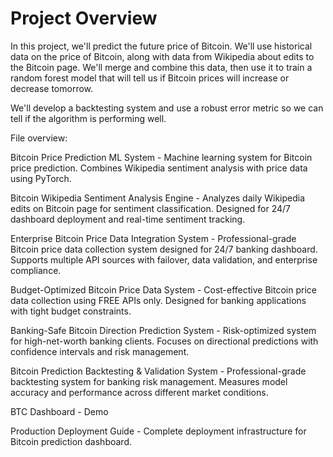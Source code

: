 # Project Overview

In this project, we'll predict the future price of Bitcoin.  We'll use historical data on the price of Bitcoin, along with data from Wikipedia about edits to the Bitcoin page.  We'll merge and combine this data, then use it to train a random forest model that will tell us if Bitcoin prices will increase or decrease tomorrow.

We'll develop a backtesting system and use a robust error metric so we can tell if the algorithm is performing well.

File overview:

Bitcoin Price Prediction ML System - Machine learning system for Bitcoin price prediction.
Combines Wikipedia sentiment analysis with price data using PyTorch.

Bitcoin Wikipedia Sentiment Analysis Engine - Analyzes daily Wikipedia edits on Bitcoin page for sentiment classification.
Designed for 24/7 dashboard deployment and real-time sentiment tracking.

Enterprise Bitcoin Price Data Integration System - Professional-grade Bitcoin price data collection system designed for 24/7 banking dashboard.
Supports multiple API sources with failover, data validation, and enterprise compliance.

Budget-Optimized Bitcoin Price Data System - Cost-effective Bitcoin price data collection using FREE APIs only.
Designed for banking applications with tight budget constraints.

Banking-Safe Bitcoin Direction Prediction System - Risk-optimized system for high-net-worth banking clients.
Focuses on directional predictions with confidence intervals and risk management.

Bitcoin Prediction Backtesting & Validation System - Professional-grade backtesting system for banking risk management.
Measures model accuracy and performance across different market conditions.

BTC Dashboard - Demo

Production Deployment Guide - Complete deployment infrastructure for Bitcoin prediction dashboard.






